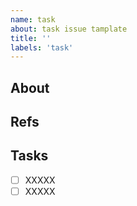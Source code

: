 ```yaml
---
name: task
about: task issue tamplate
title: ''
labels: 'task'
---
```


## About


## Refs


## Tasks
- [ ] XXXXX
- [ ] XXXXX
